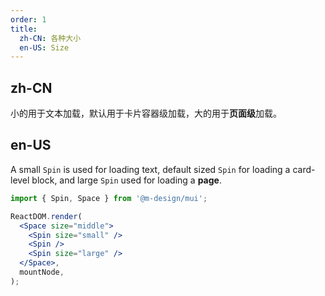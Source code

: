 ```yaml
---
order: 1
title:
  zh-CN: 各种大小
  en-US: Size
---
```


## zh-CN

小的用于文本加载，默认用于卡片容器级加载，大的用于**页面级**加载。

## en-US

A small `Spin` is used for loading text, default sized `Spin` for loading a card-level block, and large `Spin` used for loading a **page**.

```jsx
import { Spin, Space } from '@m-design/mui';

ReactDOM.render(
  <Space size="middle">
    <Spin size="small" />
    <Spin />
    <Spin size="large" />
  </Space>,
  mountNode,
);
```
